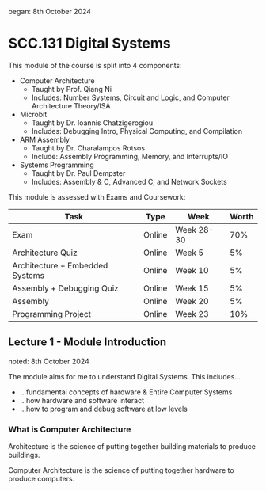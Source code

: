 began: 8th October 2024

# SCC.131 Digital Systems

This module of the course is split into 4 components:

- Computer Architecture
    - Taught by Prof. Qiang Ni
    - Includes: Number Systems, Circuit and Logic, and Computer Architecture Theory/ISA
- Microbit
    - Taught by Dr. Ioannis Chatzigerogiou
    - Includes: Debugging Intro, Physical Computing, and Compilation
- ARM Assembly
    - Taught by Dr. Charalampos Rotsos
    - Include: Assembly Programming, Memory, and Interrupts/IO
- Systems Programming
    - Taught by Dr. Paul Dempster
    - Includes: Assembly & C, Advanced C, and Network Sockets

This module is assessed with Exams and Coursework:

| Task                             | Type   | Week       | Worth |
|----------------------------------|--------|------------|-------|
| Exam                             | Online | Week 28-30 | 70%   |
| Architecture Quiz                | Online | Week 5     | 5%    |
| Architecture + Embedded Systems  | Online | Week 10    | 5%    |
| Assembly + Debugging Quiz        | Online | Week 15    | 5%    |
| Assembly                         | Online | Week 20    | 5%    |
| Programming Project              | Online | Week 23    | 10%   |

## Lecture 1 - Module Introduction

noted: 8th October 2024

The module aims for me to understand Digital Systems. This includes...

- ...fundamental concepts of hardware & Entire Computer Systems
- ...how hardware and software interact
- ...how to program and debug software at low levels

### What is Computer Architecture

Architecture is the science of putting together building materials to produce buildings.

Computer Architecture is the science of putting together hardware to produce computers.

